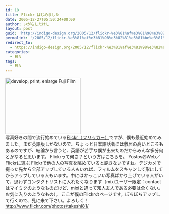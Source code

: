 ```yaml
---
id: 18
title: Flickr はじめました
date: 2005-12-27T05:50:24+00:00
author: いがらしたけし
layout: post
guid: 'http://indigo-design.org/2005/12/flickr-%e3%81%af%e3%81%98%e3%82%81%e3%81%be%e3%81%97%e3%81%9f/'
permalink: '/2005/12/flickr-%e3%81%af%e3%81%98%e3%82%81%e3%81%be%e3%81%97%e3%81%9f/'
redirect_to:
  - https://indigo-design.org/2005/12/flickr-%e3%81%af%e3%81%98%e3%82%81%e3%81%be%e3%81%97%e3%81%9f/
categories:
  - 日々
tags:
  - 日々
---
```

<a href="http://www.flickr.com/photos/takeshi81/77660836/" title="Photo Sharing"><img src="http://static.flickr.com/39/77660836_33785c331f_m.jpg" width="240" height="180" alt="develop, print, enlarge Fuji Film" border="0" /></a><br />
写真好きの間で流行始めている<a href="http://www.flickr.com/" target="_blank">Flickr（フリッカー）</a>ですが、僕も最近始めてみました。まだ英語版しかないので、ちょっと日本語話者には敷居の高いところもあるのですが、結論から言うと、英語が苦手な僕が出来たのだからみんな多分何とかなると思います。
Flickrって何さ？という方はこちらを。
Yostos@Web／Flickrに遊ぶ
Flickrで他の人の写真を眺めていると飽きないですね。デジカメで撮った先から全部アップしている人もいれば、フィルムをスキャンして形にしてからアップしている人もいます。中にはかっこいい写真ばかり上げている人がいて、思わずコンタクトリストに入れたくなります（mixiユーザー限定：contactはマイミクのようなものだけど、mixiと違って知人友人である必要は全くない。お気に入りのようなもの）。
ここが僕のFlickrのページです。ぼちぼちアップして行くので、見に来て下さい。よろしく！
<a href="http://www.flickr.com/photos/takeshi81/" target="_blank">http://www.flickr.com/photos/takeshi81/</a>